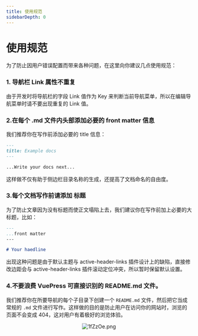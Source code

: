 ```yaml
---
title: 使用规范
sidebarDepth: 0
---
```


# 使用规范

为了防止因用户错误配置而带来各种问题，在这里向你建议几点使用规范：

### 1. 导航栏 Link 属性不重复

由于开发时将导航栏的字段 Link 值作为 Key 来判断当前导航菜单，所以在编辑导航菜单时请不要出现重复的 Link 值。

### 2.在每个 .md 文件内头部添加必要的 front matter 信息

我们推荐你在写作前添加必要的 title 信息：
```md
---
title: Example docs
---

...Write your docs next...
```
这样做不仅有助于侧边栏目录名称的生成，还提高了文档命名的自由度。

### 3.每个文档写作前请添加 标题

为了防止文章因为没有标题而使正文塌陷上去，我们建议你在写作前加上必要的大标题，比如：
```md
---
...front matter
---

# Your haedline
```
出现这种问题是由于默认主题与 active-header-links 插件设计上的缺陷，直接修改边距会与 active-header-links 插件滚动定位冲突，所以暂时保留默认设置。

### 4.不要浪费 VuePress 可直接识别的 README.md 文件。
我们推荐你在所要导航的每个子目录下创建一个 `README.md` 文件，然后把它当成常规的 `.md` 文件进行写作。这样做的目的是防止用户在访问你的网站时，浏览的页面不会变成 404，这对用户有着极好的浏览体验。  

<p align="center"> 

<img src="https://s2.ax1x.com/2020/02/09/1fZzOe.png" alt="1fZzOe.png" border="0" />

</p>

